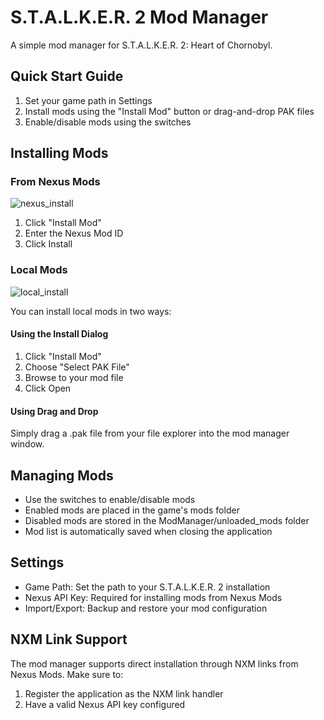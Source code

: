 # S.T.A.L.K.E.R. 2 Mod Manager

A simple mod manager for S.T.A.L.K.E.R. 2: Heart of Chornobyl.

## Quick Start Guide

1. Set your game path in Settings
2. Install mods using the "Install Mod" button or drag-and-drop PAK files
3. Enable/disable mods using the switches

## Installing Mods

### From Nexus Mods
![nexus_install](resources/docs/nexus_install.gif)

1. Click "Install Mod"
2. Enter the Nexus Mod ID
3. Click Install

### Local Mods
![local_install](resources/docs/local_install.gif)

You can install local mods in two ways:

#### Using the Install Dialog
1. Click "Install Mod"
2. Choose "Select PAK File"
3. Browse to your mod file
4. Click Open

#### Using Drag and Drop
Simply drag a .pak file from your file explorer into the mod manager window.

## Managing Mods

- Use the switches to enable/disable mods
- Enabled mods are placed in the game's mods folder
- Disabled mods are stored in the ModManager/unloaded_mods folder
- Mod list is automatically saved when closing the application

## Settings

- Game Path: Set the path to your S.T.A.L.K.E.R. 2 installation
- Nexus API Key: Required for installing mods from Nexus Mods
- Import/Export: Backup and restore your mod configuration

## NXM Link Support

The mod manager supports direct installation through NXM links from Nexus Mods. Make sure to:
1. Register the application as the NXM link handler
2. Have a valid Nexus API key configured 